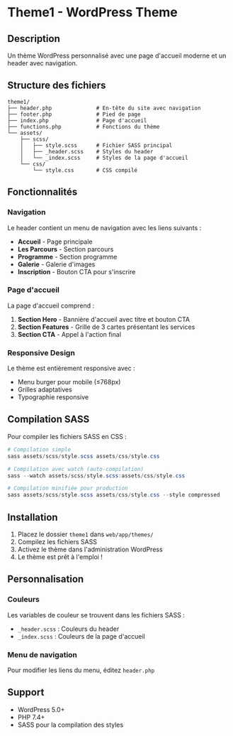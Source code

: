# Theme1 - WordPress Theme

## Description
Un thème WordPress personnalisé avec une page d'accueil moderne et un header avec navigation.

## Structure des fichiers

```
theme1/
├── header.php              # En-tête du site avec navigation
├── footer.php              # Pied de page
├── index.php               # Page d'accueil
├── functions.php           # Fonctions du thème
└── assets/
    ├── scss/
    │   ├── style.scss      # Fichier SASS principal
    │   ├── _header.scss    # Styles du header
    │   └── _index.scss     # Styles de la page d'accueil
    └── css/
        └── style.css       # CSS compilé
```

## Fonctionnalités

### Navigation
Le header contient un menu de navigation avec les liens suivants :
- **Accueil** - Page principale
- **Les Parcours** - Section parcours
- **Programme** - Section programme
- **Galerie** - Galerie d'images
- **Inscription** - Bouton CTA pour s'inscrire

### Page d'accueil
La page d'accueil comprend :
1. **Section Hero** - Bannière d'accueil avec titre et bouton CTA
2. **Section Features** - Grille de 3 cartes présentant les services
3. **Section CTA** - Appel à l'action final

### Responsive Design
Le thème est entièrement responsive avec :
- Menu burger pour mobile (≤768px)
- Grilles adaptatives
- Typographie responsive

## Compilation SASS

Pour compiler les fichiers SASS en CSS :

```powershell
# Compilation simple
sass assets/scss/style.scss assets/css/style.css

# Compilation avec watch (auto-compilation)
sass --watch assets/scss/style.scss:assets/css/style.css

# Compilation minifiée pour production
sass assets/scss/style.scss assets/css/style.css --style compressed
```

## Installation

1. Placez le dossier `theme1` dans `web/app/themes/`
2. Compilez les fichiers SASS
3. Activez le thème dans l'administration WordPress
4. Le thème est prêt à l'emploi !

## Personnalisation

### Couleurs
Les variables de couleur se trouvent dans les fichiers SASS :
- `_header.scss` : Couleurs du header
- `_index.scss` : Couleurs de la page d'accueil

### Menu de navigation
Pour modifier les liens du menu, éditez `header.php`

## Support
- WordPress 5.0+
- PHP 7.4+
- SASS pour la compilation des styles
